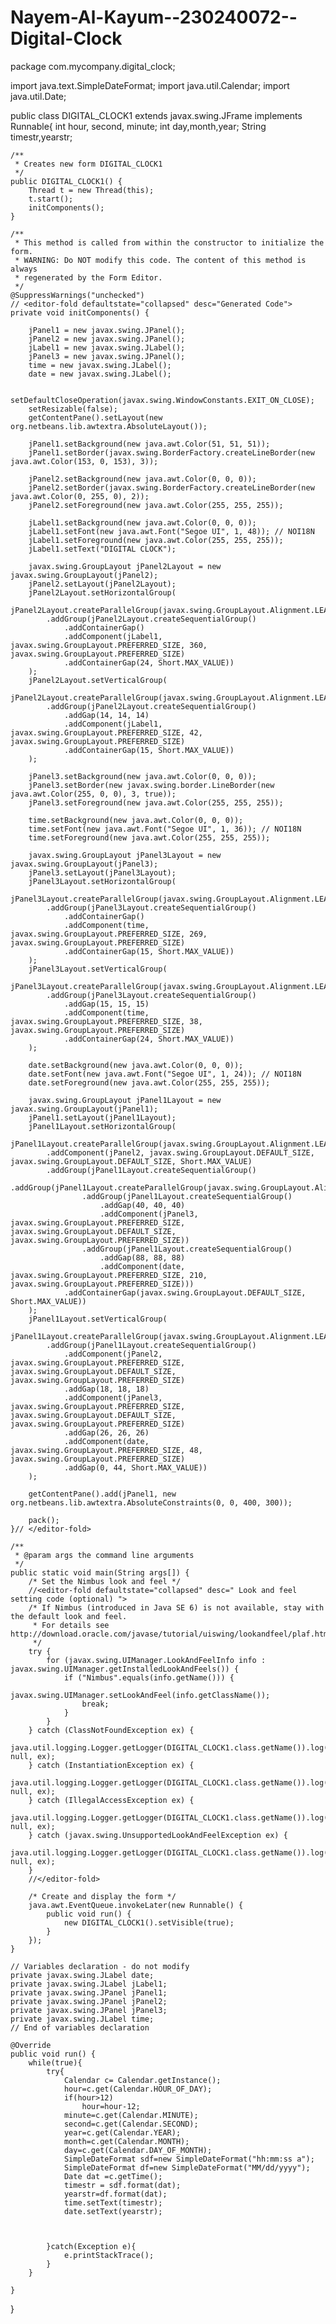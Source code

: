 # Nayem-Al-Kayum--230240072--Digital-Clock



package com.mycompany.digital_clock;

import java.text.SimpleDateFormat;
import java.util.Calendar;
import java.util.Date;


public class DIGITAL_CLOCK1 extends javax.swing.JFrame implements Runnable{
    int hour, second, minute;
    int day,month,year;
    String timestr,yearstr;

    /**
     * Creates new form DIGITAL_CLOCK1
     */
    public DIGITAL_CLOCK1() {
        Thread t = new Thread(this);
        t.start();
        initComponents();
    }

    /**
     * This method is called from within the constructor to initialize the form.
     * WARNING: Do NOT modify this code. The content of this method is always
     * regenerated by the Form Editor.
     */
    @SuppressWarnings("unchecked")
    // <editor-fold defaultstate="collapsed" desc="Generated Code">                          
    private void initComponents() {

        jPanel1 = new javax.swing.JPanel();
        jPanel2 = new javax.swing.JPanel();
        jLabel1 = new javax.swing.JLabel();
        jPanel3 = new javax.swing.JPanel();
        time = new javax.swing.JLabel();
        date = new javax.swing.JLabel();

        setDefaultCloseOperation(javax.swing.WindowConstants.EXIT_ON_CLOSE);
        setResizable(false);
        getContentPane().setLayout(new org.netbeans.lib.awtextra.AbsoluteLayout());

        jPanel1.setBackground(new java.awt.Color(51, 51, 51));
        jPanel1.setBorder(javax.swing.BorderFactory.createLineBorder(new java.awt.Color(153, 0, 153), 3));

        jPanel2.setBackground(new java.awt.Color(0, 0, 0));
        jPanel2.setBorder(javax.swing.BorderFactory.createLineBorder(new java.awt.Color(0, 255, 0), 2));
        jPanel2.setForeground(new java.awt.Color(255, 255, 255));

        jLabel1.setBackground(new java.awt.Color(0, 0, 0));
        jLabel1.setFont(new java.awt.Font("Segoe UI", 1, 48)); // NOI18N
        jLabel1.setForeground(new java.awt.Color(255, 255, 255));
        jLabel1.setText("DIGITAL CLOCK");

        javax.swing.GroupLayout jPanel2Layout = new javax.swing.GroupLayout(jPanel2);
        jPanel2.setLayout(jPanel2Layout);
        jPanel2Layout.setHorizontalGroup(
            jPanel2Layout.createParallelGroup(javax.swing.GroupLayout.Alignment.LEADING)
            .addGroup(jPanel2Layout.createSequentialGroup()
                .addContainerGap()
                .addComponent(jLabel1, javax.swing.GroupLayout.PREFERRED_SIZE, 360, javax.swing.GroupLayout.PREFERRED_SIZE)
                .addContainerGap(24, Short.MAX_VALUE))
        );
        jPanel2Layout.setVerticalGroup(
            jPanel2Layout.createParallelGroup(javax.swing.GroupLayout.Alignment.LEADING)
            .addGroup(jPanel2Layout.createSequentialGroup()
                .addGap(14, 14, 14)
                .addComponent(jLabel1, javax.swing.GroupLayout.PREFERRED_SIZE, 42, javax.swing.GroupLayout.PREFERRED_SIZE)
                .addContainerGap(15, Short.MAX_VALUE))
        );

        jPanel3.setBackground(new java.awt.Color(0, 0, 0));
        jPanel3.setBorder(new javax.swing.border.LineBorder(new java.awt.Color(255, 0, 0), 3, true));
        jPanel3.setForeground(new java.awt.Color(255, 255, 255));

        time.setBackground(new java.awt.Color(0, 0, 0));
        time.setFont(new java.awt.Font("Segoe UI", 1, 36)); // NOI18N
        time.setForeground(new java.awt.Color(255, 255, 255));

        javax.swing.GroupLayout jPanel3Layout = new javax.swing.GroupLayout(jPanel3);
        jPanel3.setLayout(jPanel3Layout);
        jPanel3Layout.setHorizontalGroup(
            jPanel3Layout.createParallelGroup(javax.swing.GroupLayout.Alignment.LEADING)
            .addGroup(jPanel3Layout.createSequentialGroup()
                .addContainerGap()
                .addComponent(time, javax.swing.GroupLayout.PREFERRED_SIZE, 269, javax.swing.GroupLayout.PREFERRED_SIZE)
                .addContainerGap(15, Short.MAX_VALUE))
        );
        jPanel3Layout.setVerticalGroup(
            jPanel3Layout.createParallelGroup(javax.swing.GroupLayout.Alignment.LEADING)
            .addGroup(jPanel3Layout.createSequentialGroup()
                .addGap(15, 15, 15)
                .addComponent(time, javax.swing.GroupLayout.PREFERRED_SIZE, 38, javax.swing.GroupLayout.PREFERRED_SIZE)
                .addContainerGap(24, Short.MAX_VALUE))
        );

        date.setBackground(new java.awt.Color(0, 0, 0));
        date.setFont(new java.awt.Font("Segoe UI", 1, 24)); // NOI18N
        date.setForeground(new java.awt.Color(255, 255, 255));

        javax.swing.GroupLayout jPanel1Layout = new javax.swing.GroupLayout(jPanel1);
        jPanel1.setLayout(jPanel1Layout);
        jPanel1Layout.setHorizontalGroup(
            jPanel1Layout.createParallelGroup(javax.swing.GroupLayout.Alignment.LEADING)
            .addComponent(jPanel2, javax.swing.GroupLayout.DEFAULT_SIZE, javax.swing.GroupLayout.DEFAULT_SIZE, Short.MAX_VALUE)
            .addGroup(jPanel1Layout.createSequentialGroup()
                .addGroup(jPanel1Layout.createParallelGroup(javax.swing.GroupLayout.Alignment.LEADING)
                    .addGroup(jPanel1Layout.createSequentialGroup()
                        .addGap(40, 40, 40)
                        .addComponent(jPanel3, javax.swing.GroupLayout.PREFERRED_SIZE, javax.swing.GroupLayout.DEFAULT_SIZE, javax.swing.GroupLayout.PREFERRED_SIZE))
                    .addGroup(jPanel1Layout.createSequentialGroup()
                        .addGap(88, 88, 88)
                        .addComponent(date, javax.swing.GroupLayout.PREFERRED_SIZE, 210, javax.swing.GroupLayout.PREFERRED_SIZE)))
                .addContainerGap(javax.swing.GroupLayout.DEFAULT_SIZE, Short.MAX_VALUE))
        );
        jPanel1Layout.setVerticalGroup(
            jPanel1Layout.createParallelGroup(javax.swing.GroupLayout.Alignment.LEADING)
            .addGroup(jPanel1Layout.createSequentialGroup()
                .addComponent(jPanel2, javax.swing.GroupLayout.PREFERRED_SIZE, javax.swing.GroupLayout.DEFAULT_SIZE, javax.swing.GroupLayout.PREFERRED_SIZE)
                .addGap(18, 18, 18)
                .addComponent(jPanel3, javax.swing.GroupLayout.PREFERRED_SIZE, javax.swing.GroupLayout.DEFAULT_SIZE, javax.swing.GroupLayout.PREFERRED_SIZE)
                .addGap(26, 26, 26)
                .addComponent(date, javax.swing.GroupLayout.PREFERRED_SIZE, 48, javax.swing.GroupLayout.PREFERRED_SIZE)
                .addGap(0, 44, Short.MAX_VALUE))
        );

        getContentPane().add(jPanel1, new org.netbeans.lib.awtextra.AbsoluteConstraints(0, 0, 400, 300));

        pack();
    }// </editor-fold>                        

    /**
     * @param args the command line arguments
     */
    public static void main(String args[]) {
        /* Set the Nimbus look and feel */
        //<editor-fold defaultstate="collapsed" desc=" Look and feel setting code (optional) ">
        /* If Nimbus (introduced in Java SE 6) is not available, stay with the default look and feel.
         * For details see http://download.oracle.com/javase/tutorial/uiswing/lookandfeel/plaf.html 
         */
        try {
            for (javax.swing.UIManager.LookAndFeelInfo info : javax.swing.UIManager.getInstalledLookAndFeels()) {
                if ("Nimbus".equals(info.getName())) {
                    javax.swing.UIManager.setLookAndFeel(info.getClassName());
                    break;
                }
            }
        } catch (ClassNotFoundException ex) {
            java.util.logging.Logger.getLogger(DIGITAL_CLOCK1.class.getName()).log(java.util.logging.Level.SEVERE, null, ex);
        } catch (InstantiationException ex) {
            java.util.logging.Logger.getLogger(DIGITAL_CLOCK1.class.getName()).log(java.util.logging.Level.SEVERE, null, ex);
        } catch (IllegalAccessException ex) {
            java.util.logging.Logger.getLogger(DIGITAL_CLOCK1.class.getName()).log(java.util.logging.Level.SEVERE, null, ex);
        } catch (javax.swing.UnsupportedLookAndFeelException ex) {
            java.util.logging.Logger.getLogger(DIGITAL_CLOCK1.class.getName()).log(java.util.logging.Level.SEVERE, null, ex);
        }
        //</editor-fold>

        /* Create and display the form */
        java.awt.EventQueue.invokeLater(new Runnable() {
            public void run() {
                new DIGITAL_CLOCK1().setVisible(true);
            }
        });
    }

    // Variables declaration - do not modify                     
    private javax.swing.JLabel date;
    private javax.swing.JLabel jLabel1;
    private javax.swing.JPanel jPanel1;
    private javax.swing.JPanel jPanel2;
    private javax.swing.JPanel jPanel3;
    private javax.swing.JLabel time;
    // End of variables declaration                   

    @Override
    public void run() {
        while(true){
            try{
                Calendar c= Calendar.getInstance();
                hour=c.get(Calendar.HOUR_OF_DAY);
                if(hour>12)
                    hour=hour-12;
                minute=c.get(Calendar.MINUTE);
                second=c.get(Calendar.SECOND);
                year=c.get(Calendar.YEAR);
                month=c.get(Calendar.MONTH);
                day=c.get(Calendar.DAY_OF_MONTH);
                SimpleDateFormat sdf=new SimpleDateFormat("hh:mm:ss a");
                SimpleDateFormat df=new SimpleDateFormat("MM/dd/yyyy");
                Date dat =c.getTime();
                timestr = sdf.format(dat);
                yearstr=df.format(dat);
                time.setText(timestr);
                date.setText(yearstr);
                        
                        
                        
            }catch(Exception e){
                e.printStackTrace();
            }
        }
        
    }
}
